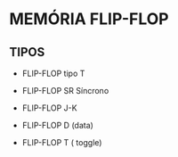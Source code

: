 # MEMÓRIA FLIP-FLOP

## TIPOS

* FLIP-FLOP tipo T

* FLIP-FLOP SR Síncrono

* FLIP-FLOP J-K

* FLIP-FLOP D  (data)

* FLIP-FLOP T ( toggle)

  

